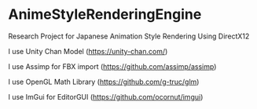 # AnimeStyleRenderingEngine
Research Project for Japanese Animation Style Rendering Using DirectX12

I use Unity Chan Model (https://unity-chan.com/)

I use Assimp for FBX import (https://github.com/assimp/assimp)

I use OpenGL Math Library (https://github.com/g-truc/glm)

I use ImGui for EditorGUI (https://github.com/ocornut/imgui)

